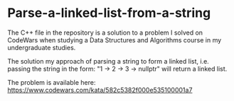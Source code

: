 # Parse-a-linked-list-from-a-string
The C++ file in the repository is a solution to a problem I solved on CodeWars when studying a Data Structures and Algorithms course in my undergraduate studies.

The solution my approach of parsing a string to form a linked list, i.e. passing the string in the form: "1 -> 2 -> 3 -> nullptr" will return a linked list.

The problem is available here:
https://www.codewars.com/kata/582c5382f000e535100001a7
